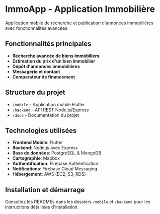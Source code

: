 # ImmoApp - Application Immobilière

Application mobile de recherche et publication d'annonces immobilières avec fonctionnalités avancées.

## Fonctionnalités principales

* **Recherche avancée de biens immobiliers**
* **Estimation du prix d'un bien immobilier**
* **Dépôt d'annonces immobilières**
* **Messagerie et contact**
* **Comparateur de financement**

## Structure du projet

- `/mobile` - Application mobile Flutter
- `/backend` - API REST Node.js/Express
- `/docs` - Documentation du projet

## Technologies utilisées

- **Frontend Mobile**: Flutter
- **Backend**: Node.js avec Express
- **Base de données**: PostgreSQL & MongoDB
- **Cartographie**: Mapbox
- **Authentification**: Firebase Authentication
- **Notifications**: Firebase Cloud Messaging
- **Hébergement**: AWS (EC2, S3, RDS)

## Installation et démarrage

Consultez les READMEs dans les dossiers `/mobile` et `/backend` pour les instructions détaillées d'installation.
